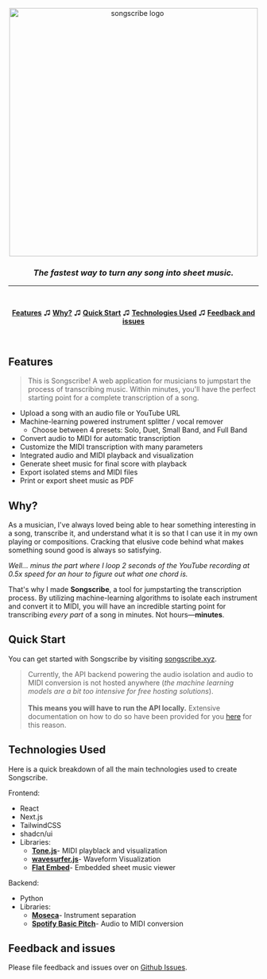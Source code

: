 <a href="https://songscribe.xyz">
<p align="center">
  <img alt="songscribe logo" src="https://i.ibb.co/QnxT7zp/songscribe-banner.png" width="500">
</p>
</a>

<h3 align="center">
  <i>The fastest way to turn any song into sheet music.</i>
</h3>

<hr>
<br>

<p align="center">
  <a href="#features"><strong>Features</strong></a> ♫
  <a href="#why"><strong>Why?</strong></a> ♫
  <a href="#quick-start"><strong>Quick Start</strong></a> ♫
  <a href="#technologies-used"><strong>Technologies Used</strong></a> ♫
  <a href="#feedback-and-issues"><strong>Feedback and issues</strong></a>
</p>
<br/>

## Features

> This is Songscribe! A web application for musicians to jumpstart the process of transcribing music. Within minutes, you'll have the perfect starting point for a complete transcription of a song.

- Upload a song with an audio file or YouTube URL
- Machine-learning powered instrument splitter / vocal remover
  - Choose between 4 presets: Solo, Duet, Small Band, and Full Band
- Convert audio to MIDI for automatic transcription
- Customize the MIDI transcription with many parameters
- Integrated audio and MIDI playback and visualization
- Generate sheet music for final score with playback
- Export isolated stems and MIDI files
- Print or export sheet music as PDF

## Why?

As a musician, I've always loved being able to hear something interesting in a song, transcribe it, and understand what it is so that I can use it in my own playing or compositions. Cracking that elusive code behind what makes something sound good is always so satisfying.

_Well… minus the part where I loop 2 seconds of the YouTube recording at 0.5x speed for an hour to figure out what one chord is._

That's why I made **Songscribe**, a tool for jumpstarting the transcription process. By utilizing machine-learning algorithms to isolate each instrument and convert it to MIDI, you will have an incredible starting point for transcribing _every part_ of a song in minutes. Not hours—**minutes**.

## Quick Start

You can get started with Songscribe by visiting [songscribe.xyz](https://songscribe.xyz).

> <p>Currently, the API backend powering the audio isolation and audio to MIDI conversion is not hosted anywhere (<i>the machine learning models are a bit too intensive for free hosting solutions</i>). <br><br> <strong>This means you will have to run the API locally.</strong> Extensive documentation on how to do so have been provided for you <a href="https://github.com/gabe-serna/songscribe-api?tab=readme-ov-file#songscribe-api">here</a> for this reason.</p>

## Technologies Used

Here is a quick breakdown of all the main technologies used to create Songscribe.

Frontend:

- React
- Next.js
- TailwindCSS
- shadcn/ui
- Libraries:
  - **[Tone.js](https://github.com/Tonejs/Tone.js)**- MIDI playblack and visualization
  - **[wavesurfer.js](https://github.com/katspaugh/wavesurfer.js)**- Waveform Visualization
  - **[Flat Embed](https://github.com/FlatIO/embed-client)**- Embedded sheet music viewer

Backend:

- Python
- Libraries:
  - **[Moseca](https://github.com/fabiogra/moseca)**- Instrument separation
  - **[Spotify Basic Pitch](https://github.com/spotify/basic-pitch)**- Audio to MIDI conversion

## Feedback and issues

Please file feedback and issues over on [Github Issues](https://github.com/gabe-serna/songscribe/issues/new).
